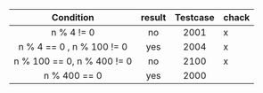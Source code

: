 | Condition | result|Testcase|chack|
|:---:|:---:|:---:|---|
|n % 4 != 0| no|2001|x|
|n % 4 == 0 , n % 100 != 0| yes|2004|x|
|n % 100 == 0, n % 400 != 0| no|2100|x|
|n % 400 == 0| yes|2000||